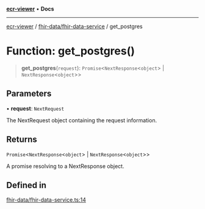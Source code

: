 [**ecr-viewer**](../../../README.md) • **Docs**

***

[ecr-viewer](../../../README.md) / [fhir-data/fhir-data-service](../README.md) / get\_postgres

# Function: get\_postgres()

> **get\_postgres**(`request`): `Promise`\<`NextResponse`\<`object`\> \| `NextResponse`\<`object`\>\>

## Parameters

• **request**: `NextRequest`

The NextRequest object containing the request information.

## Returns

`Promise`\<`NextResponse`\<`object`\> \| `NextResponse`\<`object`\>\>

A promise resolving to a NextResponse object.

## Defined in

[fhir-data/fhir-data-service.ts:14](https://github.com/CDCgov/phdi/blob/9949cb6cb2d0a109abb4ac696314e4046e118995/containers/ecr-viewer/src/app/api/fhir-data/fhir-data-service.ts#L14)
